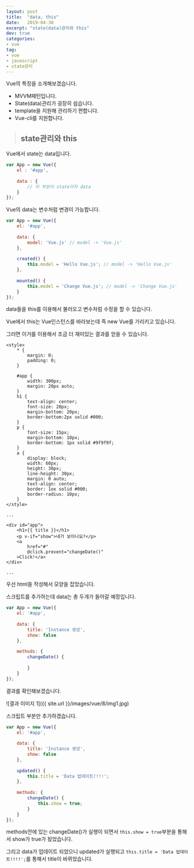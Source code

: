 ```yaml
---
layout: post
title:  "data, this"
date:   2019-04-30
excerpt: "state(data)관리와 this"
dev: true
categories:
- vue
tag:
- vue
- javascript
- state관리
--- 
```


Vue의 특징을 소개해보겠습니다.

* MVVM패턴입니다.
* State(data)관리가 굉장히 쉽습니다.
* template을 지원해 관리하기 편합니다.
* Vue-cli를 지원합니다.

> ## state관리와 this

Vue에서 state는 data입니다.

```javascript
var App = new Vue({
    el : '#app',
    
    data : {
        // 이 부분이 state이자 data
    }
});
```

Vue의 data는 변수처럼 변경이 가능합니다.

```javascript
var App = new Vue({
    el: '#app',
    
    data: {
        model: 'Vue.js' // model -> 'Vue.js'
    },
    
    created() {
        this.model = 'Hello Vue.js'; // model -> 'Hello Vue.js'
    },
    
    mounted() {
        this.model = 'Change Vue.js'; // model -> 'Change Vue.js'
    }
});
```

data들을 this를 이용해서 불러오고 변수처럼 수정을 할 수 있습니다.

Vue에서 this는 Vue인스턴스를 바라보는데 즉 new Vue를 가리키고 있습니다.

그러면 이거를 이용해서 조금 더 재미있는 결과를 얻을 수 있습니다.

```vue
<style>
    * {
        margin: 0;
        padding: 0;
    }
  
    #app {
        width: 300px;
        margin: 20px auto;
    }
    h1 {
        text-align: center;
        font-size: 20px;
        margin-bottom: 20px;
        border-bottom:2px solid #000;
    }
    p {
        font-size: 15px;
        margin-bottom: 10px;
        border-bottom: 1px solid #9f9f9f;
    }
    a {
        display: block;
        width: 60px;
        height: 30px;
        line-height: 30px;
        margin: 0 auto;
        text-align: center;
        border: 1ox solid #000;
        border-radius: 10px;
    }
</style>

...

<div id="app">
    <h1>{{ title }}</h1>
    <p v-if="show">내가 보이나요?</p>
    <a
        href="#"
        @click.prevent="changeDate()"
    >Click!</a>
</div>

...
```
우선 html을 작성해서 모양을 잡았습니다.

스크립트를 추가하는데 data는 총 두개가 들어갈 예정입니다.

```javascript
var App = new Vue({
    el: '#app',
    
    data: {
        title: 'Instance 생성',
        show: false
    },
    
    methods: {
        changeDate() {
            
        }
    }
});
```

결과를 확인해보겠습니다.

![결과 이미지 1]({{ site.url }}/images/vue/8/img1.jpg)

스크립트 부분만 추가하겠습니다.

```javascript
var App = new Vue({
    el: '#app',
    
    data: {
        title: 'Instance 생성',
        show: false
    },
  
    updated() {
        this.title = 'Data 업데이트!!!!';
    },
  
    methods: {
        changeDate() {
            this.show = true;
        }
    }
});
```

methods안에 있는 changeDate()가 실행이 되면서 `this.show = true`부분을 통해서 show가 true가 됬었습니다.

그리고 data가 업데이트 되었으니 updated가 실행되고 `this.title = 'Data 업데이트!!!!';`를 통해서 title이 바뀌었습니다.
